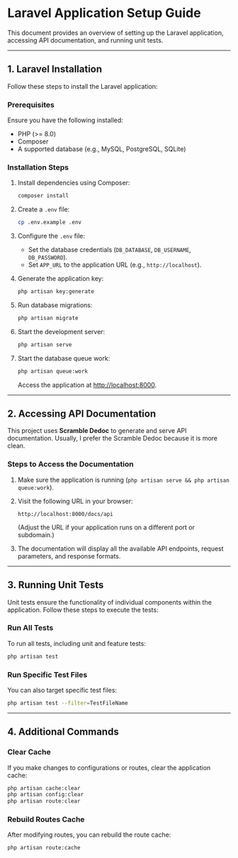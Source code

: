# Laravel Application Setup Guide

This document provides an overview of setting up the Laravel application, accessing API documentation, and running unit tests.

---

## **1. Laravel Installation**

Follow these steps to install the Laravel application:

### **Prerequisites**

Ensure you have the following installed:

-   PHP (>= 8.0)
-   Composer
-   A supported database (e.g., MySQL, PostgreSQL, SQLite)

### **Installation Steps**

1. Install dependencies using Composer:

    ```bash
    composer install
    ```

2. Create a `.env` file:

    ```bash
    cp .env.example .env
    ```

3. Configure the `.env` file:

    - Set the database credentials (`DB_DATABASE`, `DB_USERNAME`, `DB_PASSWORD`).
    - Set `APP_URL` to the application URL (e.g., `http://localhost`).

4. Generate the application key:

    ```bash
    php artisan key:generate
    ```

5. Run database migrations:

    ```bash
    php artisan migrate
    ```

6. Start the development server:

    ```bash
    php artisan serve
    ```

7. Start the database queue work:

    ```bash
    php artisan queue:work
    ```

    Access the application at [http://localhost:8000](http://localhost:8000).

---

## **2. Accessing API Documentation**

This project uses **Scramble Dedoc** to generate and serve API documentation. Usually, I prefer the Scramble Dedoc because it is more clean.

### **Steps to Access the Documentation**

1. Make sure the application is running (`php artisan serve && php artisan queue:work`).
2. Visit the following URL in your browser:

    ```
    http://localhost:8000/docs/api
    ```

    (Adjust the URL if your application runs on a different port or subdomain.)

3. The documentation will display all the available API endpoints, request parameters, and response formats.

---

## **3. Running Unit Tests**

Unit tests ensure the functionality of individual components within the application. Follow these steps to execute the tests:

### **Run All Tests**

To run all tests, including unit and feature tests:

```bash
php artisan test
```

### **Run Specific Test Files**

You can also target specific test files:

```bash
php artisan test --filter=TestFileName
```

---

## **4. Additional Commands**

### **Clear Cache**

If you make changes to configurations or routes, clear the application cache:

```bash
php artisan cache:clear
php artisan config:clear
php artisan route:clear
```

### **Rebuild Routes Cache**

After modifying routes, you can rebuild the route cache:

```bash
php artisan route:cache
```
